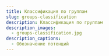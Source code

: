 ```yaml
---
title: Классификация по группам
slug: groups-classification
description: Классификация по группам
description_images: 
  - groups-classification.jpg
description_captions: 
  - Обозначение потенций
---
```

